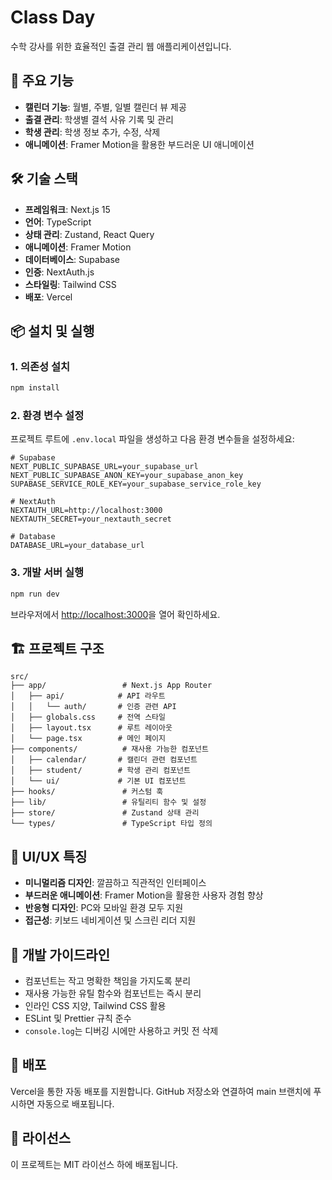 # Class Day

수학 강사를 위한 효율적인 출결 관리 웹 애플리케이션입니다.

## 🚀 주요 기능

- **캘린더 기능**: 월별, 주별, 일별 캘린더 뷰 제공
- **출결 관리**: 학생별 결석 사유 기록 및 관리
- **학생 관리**: 학생 정보 추가, 수정, 삭제
- **애니메이션**: Framer Motion을 활용한 부드러운 UI 애니메이션

## 🛠️ 기술 스택

- **프레임워크**: Next.js 15
- **언어**: TypeScript
- **상태 관리**: Zustand, React Query
- **애니메이션**: Framer Motion
- **데이터베이스**: Supabase
- **인증**: NextAuth.js
- **스타일링**: Tailwind CSS
- **배포**: Vercel

## 📦 설치 및 실행

### 1. 의존성 설치

```bash
npm install
```

### 2. 환경 변수 설정

프로젝트 루트에 `.env.local` 파일을 생성하고 다음 환경 변수들을 설정하세요:

```env
# Supabase
NEXT_PUBLIC_SUPABASE_URL=your_supabase_url
NEXT_PUBLIC_SUPABASE_ANON_KEY=your_supabase_anon_key
SUPABASE_SERVICE_ROLE_KEY=your_supabase_service_role_key

# NextAuth
NEXTAUTH_URL=http://localhost:3000
NEXTAUTH_SECRET=your_nextauth_secret

# Database
DATABASE_URL=your_database_url
```

### 3. 개발 서버 실행

```bash
npm run dev
```

브라우저에서 [http://localhost:3000](http://localhost:3000)을 열어 확인하세요.

## 🏗️ 프로젝트 구조

```
src/
├── app/                 # Next.js App Router
│   ├── api/            # API 라우트
│   │   └── auth/       # 인증 관련 API
│   ├── globals.css     # 전역 스타일
│   ├── layout.tsx      # 루트 레이아웃
│   └── page.tsx        # 메인 페이지
├── components/          # 재사용 가능한 컴포넌트
│   ├── calendar/       # 캘린더 관련 컴포넌트
│   ├── student/        # 학생 관리 컴포넌트
│   └── ui/             # 기본 UI 컴포넌트
├── hooks/               # 커스텀 훅
├── lib/                 # 유틸리티 함수 및 설정
├── store/               # Zustand 상태 관리
└── types/               # TypeScript 타입 정의
```

## 🎨 UI/UX 특징

- **미니멀리즘 디자인**: 깔끔하고 직관적인 인터페이스
- **부드러운 애니메이션**: Framer Motion을 활용한 사용자 경험 향상
- **반응형 디자인**: PC와 모바일 환경 모두 지원
- **접근성**: 키보드 네비게이션 및 스크린 리더 지원

## 📝 개발 가이드라인

- 컴포넌트는 작고 명확한 책임을 가지도록 분리
- 재사용 가능한 유틸 함수와 컴포넌트는 즉시 분리
- 인라인 CSS 지양, Tailwind CSS 활용
- ESLint 및 Prettier 규칙 준수
- `console.log`는 디버깅 시에만 사용하고 커밋 전 삭제

## 🚀 배포

Vercel을 통한 자동 배포를 지원합니다. GitHub 저장소와 연결하여 main 브랜치에 푸시하면 자동으로 배포됩니다.

## 📄 라이선스

이 프로젝트는 MIT 라이선스 하에 배포됩니다.
